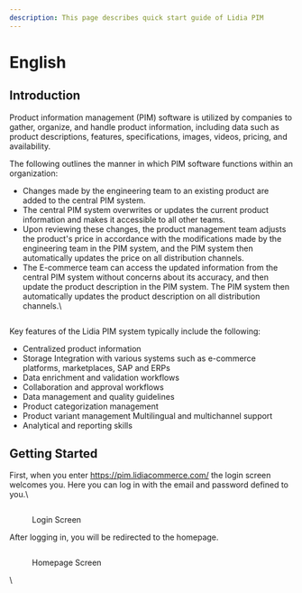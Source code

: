 ```yaml
---
description: This page describes quick start guide of Lidia PIM
---
```


# English

## Introduction

Product information management (PIM) software is utilized by companies to gather, organize, and handle product information, including data such as product descriptions, features, specifications, images, videos, pricing, and availability.

The following outlines the manner in which PIM software functions within an organization:

* Changes made by the engineering team to an existing product are added to the central PIM system.
* The central PIM system overwrites or updates the current product information and makes it accessible to all other teams.
* Upon reviewing these changes, the product management team adjusts the product's price in accordance with the modifications made by the engineering team in the PIM system, and the PIM system then automatically updates the price on all distribution channels.
* The E-commerce team can access the updated information from the central PIM system without concerns about its accuracy, and then update the product description in the PIM system. The PIM system then automatically updates the product description on all distribution channels.\


<figure><img src="https://lh4.googleusercontent.com/lVS5ggm6QJ4zR1DmpH_b-mxKnoUddOwqmsgkJVIlwtQ0PzAC_x4yAD_hvN3WnHK5J_Vd8_cLtqfJveBDz_mKkAKfQinxr7AGlAuIwMSOD1GLFtHX0n33ICYrZ3sktzoSC9zFAqID1nJKMUSpfWfAC1w" alt=""><figcaption></figcaption></figure>

Key features of the Lidia PIM system typically include the following:

* Centralized product information&#x20;
* Storage Integration with various systems such as e-commerce platforms, marketplaces, SAP and ERPs&#x20;
* Data enrichment and validation workflows&#x20;
* Collaboration and approval workflows&#x20;
* Data management and quality guidelines&#x20;
* Product categorization management&#x20;
* Product variant management Multilingual and multichannel support&#x20;
* Analytical and reporting skills

## Getting Started

First, when you enter https://pim.lidiacommerce.com/  the login screen welcomes you. Here you can log in with the email and password defined to you.\


<figure><img src="https://lh6.googleusercontent.com/WTz_3dDHCRkmlRlHQUqedKELhyf6OhjgBXLtkjYfGxIBclt1TYXQqeWFI38fGuqK759PVSNhig83Qb1k-E013xO8Njbl1V0GdakvPyr6gb84Iqlo3KZBd2P23A1oiGBdrc-SyPbAAJ1315jYFmN1jnI" alt=""><figcaption><p>Login Screen</p></figcaption></figure>

After logging in, you will be redirected to the homepage.

<figure><img src="https://lh4.googleusercontent.com/6bExNYp7lWkAPS1w41BMqEy7m0VuHodgnY413vQ34jasvK1Zv1R1gt6nN8AppCiIwVJhJuU8cE7vHF9NrZGDMYHywziTbIde0DeX6uDCfIHbZHbsMTSTWbnMo_Oa1CBdITBrIvkA0g1jaZ-PBmrc17I" alt=""><figcaption><p>Homepage Screen</p></figcaption></figure>

&#x20;

\
